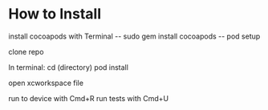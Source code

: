 # How to Install
install cocoapods with Terminal
-- sudo gem install cocoapods
-- pod setup

clone repo

In terminal:
cd (directory)
pod install

open xcworkspace file

run to device with Cmd+R
run tests with Cmd+U
